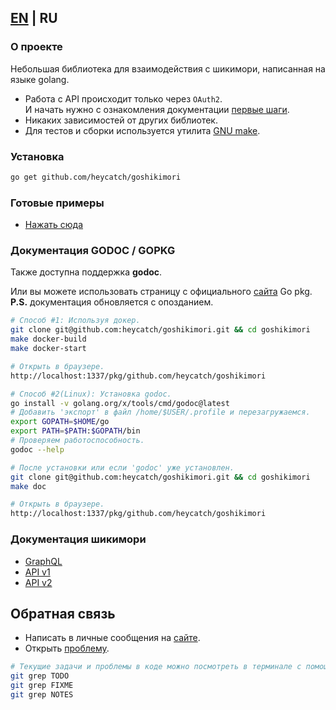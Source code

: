 ## [EN](https://github.com/heycatch/goshikimori/blob/master/README_en.md) | RU

### О проекте
Небольшая библиотека для взаимодействия с шикимори, написанная на языке golang.
* Работа с API происходит только через `OAuth2`. \
И начать нужно с ознакомления документации [первые шаги](https://github.com/heycatch/goshikimori/blob/master/examples/first_steps/README.md).
* Никаких зависимостей от других библиотек.
* Для тестов и сборки используется утилита [GNU make](https://www.gnu.org/software/make/manual/make.html).

### Установка
```bash
go get github.com/heycatch/goshikimori
```

### Готовые примеры
* [Нажать сюда](https://github.com/heycatch/goshikimori/tree/master/examples)

### Документация GODOC / GOPKG
Также доступна поддержка **godoc**.

Или вы можете использовать страницу с официального
[сайта](https://pkg.go.dev/github.com/heycatch/goshikimori) Go pkg.\
**P.S.** документация обновляется с опозданием.
```bash
# Способ #1: Используя докер.
git clone git@github.com:heycatch/goshikimori.git && cd goshikimori
make docker-build
make docker-start

# Открыть в браузере.
http://localhost:1337/pkg/github.com/heycatch/goshikimori
```
```bash
# Способ #2(Linux): Установка godoc.
go install -v golang.org/x/tools/cmd/godoc@latest
# Добавить 'экспорт' в файл /home/$USER/.profile и перезагружаемся.
export GOPATH=$HOME/go
export PATH=$PATH:$GOPATH/bin
# Проверяем работоспособность.
godoc --help

# После установки или если 'godoc' уже установлен.
git clone git@github.com:heycatch/goshikimori.git && cd goshikimori
make doc

# Открыть в браузере.
http://localhost:1337/pkg/github.com/heycatch/goshikimori
```

### Документация шикимори
* [GraphQL](https://shikimori.one/api/doc/graphql)
* [API v1](https://shikimori.one/api/doc/1.0)
* [API v2](https://shikimori.one/api/doc/2.0)

## Обратная связь
* Написать в личные сообщения на [сайте](https://shikimori.one/arctica).
* Открыть [проблему](https://github.com/heycatch/goshikimori/issues).
```bash
# Текущие задачи и проблемы в коде можно посмотреть в терминале с помощью команды.
git grep TODO
git grep FIXME
git grep NOTES
```
